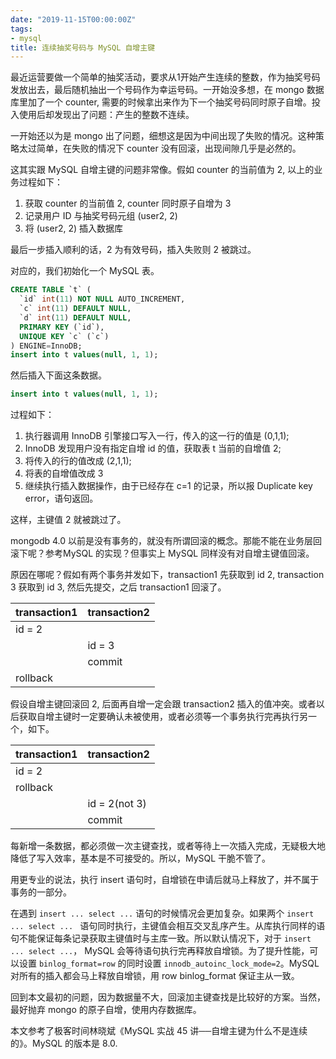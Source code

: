 ```yaml
---
date: "2019-11-15T00:00:00Z"
tags:
- mysql
title: 连续抽奖号码与 MySQL 自增主键
---
```


最近运营要做一个简单的抽奖活动，要求从1开始产生连续的整数，作为抽奖号码发放出去，最后随机抽出一个号码作为幸运号码。一开始没多想，在 mongo 数据库里加了一个 counter, 需要的时候拿出来作为下一个抽奖号码同时原子自增。投入使用后却发现出了问题：产生的整数不连续。

一开始还以为是 mongo 出了问题，细想这是因为中间出现了失败的情况。这种策略太过简单，在失败的情况下 counter 没有回滚，出现间隙几乎是必然的。

这其实跟 MySQL 自增主键的问题非常像。假如 counter 的当前值为 2, 以上的业务过程如下：

1. 获取 counter 的当前值 2, counter 同时原子自增为 3
2. 记录用户 ID 与抽奖号码元组 (user2, 2)
3. 将 (user2, 2) 插入数据库

最后一步插入顺利的话，2 为有效号码，插入失败则 2 被跳过。

对应的，我们初始化一个 MySQL 表。

```sql
CREATE TABLE `t` (
  `id` int(11) NOT NULL AUTO_INCREMENT,
  `c` int(11) DEFAULT NULL,
  `d` int(11) DEFAULT NULL,
  PRIMARY KEY (`id`),
  UNIQUE KEY `c` (`c`)
) ENGINE=InnoDB;
insert into t values(null, 1, 1);
```

然后插入下面这条数据。

```sql
insert into t values(null, 1, 1);
```

过程如下：

1. 执行器调用 InnoDB 引擎接口写入一行，传入的这一行的值是 (0,1,1);
2. InnoDB 发现用户没有指定自增 id 的值，获取表 t 当前的自增值 2;
3. 将传入的行的值改成 (2,1,1);
4. 将表的自增值改成 3
5. 继续执行插入数据操作，由于已经存在 c=1 的记录，所以报 Duplicate key error，语句返回。

这样，主键值 2 就被跳过了。

mongodb 4.0 以前是没有事务的，就没有所谓回滚的概念。那能不能在业务层回滚下呢？参考MySQL 的实现？但事实上 MySQL 同样没有对自增主键值回滚。

原因在哪呢？假如有两个事务并发如下，transaction1 先获取到 id 2, transaction 3 获取到 id 3, 然后先提交，之后 transaction1 回滚了。

| transaction1 | transaction2 |
|--------------|--------------|
| id = 2       |              |
|              | id = 3       |
|              | commit       |
| rollback     |              |

假设自增主键回滚回 2, 后面再自增一定会跟 transaction2 插入的值冲突。或者以后获取自增主键时一定要确认未被使用，或者必须等一个事务执行完再执行另一个，如下。

| transaction1 | transaction2  |
|--------------|---------------|
| id = 2       |               |
| rollback     |               |
|              | id = 2(not 3) |
|              | commit        |

每新增一条数据，都必须做一次主键查找，或者等待上一次插入完成，无疑极大地降低了写入效率，基本是不可接受的。所以，MySQL 干脆不管了。

用更专业的说法，执行 insert 语句时，自增锁在申请后就马上释放了，并不属于事务的一部分。

在遇到 `insert ... select ...` 语句的时候情况会更加复杂。如果两个 `insert ... select ... ` 语句同时执行，主键值会相互交叉乱序产生。从库执行同样的语句不能保证每条记录获取主键值时与主库一致。所以默认情况下，对于 `insert ... select ...`， MySQL 会等待语句执行完再释放自增锁。为了提升性能，可以设置 `binlog_format=row` 的同时设置 `innodb_autoinc_lock_mode=2`。MySQL 对所有的插入都会马上释放自增锁，用 row binlog_format 保证主从一致。

回到本文最初的问题，因为数据量不大，回滚加主键查找是比较好的方案。当然，最好抛弃 mongo 的原子自增，使用内存数据库。

本文参考了极客时间林晓斌《MySQL 实战 45 讲──自增主键为什么不是连续的》。MySQL 的版本是 8.0.
